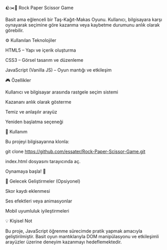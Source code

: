 🪨✂️🧻 Rock Paper Scissor Game

Basit ama eğlenceli bir Taş-Kağıt-Makas Oyunu.
Kullanıcı, bilgisayara karşı oynayarak seçimine göre kazanma veya kaybetme durumunu anlık olarak görebilir.

⚙️ Kullanılan Teknolojiler

HTML5 – Yapı ve içerik oluşturma

CSS3 – Görsel tasarım ve düzenleme

JavaScript (Vanilla JS) – Oyun mantığı ve etkileşim

🎮 Özellikler

Kullanıcı ve bilgisayar arasında rastgele seçim sistemi

Kazananı anlık olarak gösterme

Temiz ve anlaşılır arayüz

Yeniden başlatma seçeneği

🚀 Kullanım

Bu projeyi bilgisayarına klonla:

git clone https://github.com/essater/Rock-Paper-Scissor-Game.git


index.html dosyasını tarayıcında aç.

Oynamaya başla! 🎉

📁 Gelecek Geliştirmeler (Opsiyonel)

Skor kaydı eklenmesi

Ses efektleri veya animasyonlar

Mobil uyumluluk iyileştirmeleri

💡 Kişisel Not

Bu proje, JavaScript öğrenme sürecimde pratik yapmak amacıyla geliştirilmiştir.
Basit oyun mantıklarıyla DOM manipülasyonu ve etkileşimli arayüzler üzerine deneyim kazanmayı hedeflemektedir.
